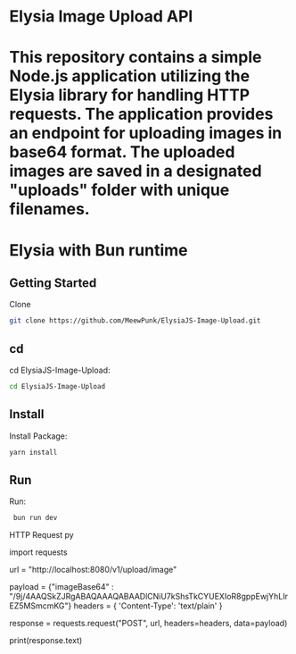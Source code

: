 # Elysia Image Upload API
# This repository contains a simple Node.js application utilizing the Elysia library for handling HTTP requests. The application provides an endpoint for uploading images in base64 format. The uploaded images are saved in a designated "uploads" folder with unique filenames.
# Elysia with Bun runtime

## Getting Started
Clone
```bash
git clone https://github.com/MeewPunk/ElysiaJS-Image-Upload.git
```
## cd
cd ElysiaJS-Image-Upload:
```bash
cd ElysiaJS-Image-Upload
```
## Install
Install Package:
```bash
yarn install
```
## Run
Run:
```bash
 bun run dev
```

HTTP Request py

import requests

url = "http://localhost:8080/v1/upload/image"

payload = {"imageBase64" : "/9j/4AAQSkZJRgABAQAAAQABAAD<base64>lCNiU7kShsTkCYUEXIoR8gppEwjYhLIrEZ5MSmcmKG"}
headers = {
  'Content-Type': 'text/plain'
}

response = requests.request("POST", url, headers=headers, data=payload)

print(response.text)
